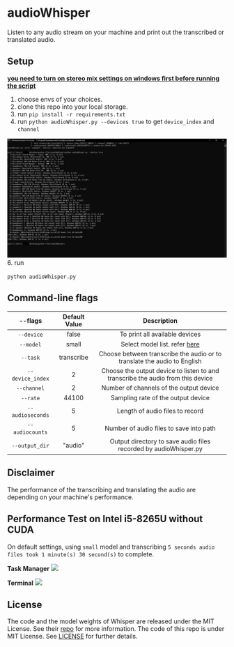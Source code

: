 # audioWhisper
Listen to any audio stream on your machine and print out the transcribed or translated audio. 

## Setup

[**you need to turn on stereo mix settings on windows first before running the script**](https://www.howtogeek.com/howto/39532/how-to-enable-stereo-mix-in-windows-7-to-record-audio/)

1. choose envs of your choices.
2. clone this repo into your local storage.
3. run ```pip install -r requirements.txt```
4. run ```python audioWhisper.py --devices true``` to get `device_index` and `channel`
<img src="https://raw.githubusercontent.com/Awexander/audioWhisper/main/screenshots/--deviceslist.png">
6. run 

```python audioWhisper.py```

## Command-line flags
|      --flags          |  Default Value  |      Description                                                                                       |
|:---------------------:|:---------------:|:------------------------------------------------------------------------------------------------------:|
|`--device`             | false           | To print all available devices                                                                         |
|`--model`              | small           | Select model list. refer [here](https://github.com/openai/whisper#available-models-and-languages)      |
|`--task`               | transcribe      | Choose between transcribe the audio or to translate the audio to English                               |
|`--device_index`       | 2               | Choose the output device to listen to and transcribe the audio from this device                        |
|`--channel`            | 2               | Number of channels of the output device                                                                |
|`--rate`               | 44100           | Sampling rate of the output device                                                                     |
|`--audioseconds`       | 5               | Length of audio files to record                                                                        |
|`--audiocounts`        | 5               | Number of audio files to save into path                                                                |
|`--output_dir`         | "audio"         | Output directory to save audio files recorded by audioWhisper.py                                       |

## Disclaimer
The performance of the transcribing and translating the audio are depending on your machine's performance. 

## Performance Test on Intel i5-8265U without CUDA
On default settings, using `small` model and transcribing `5 seconds audio files took 1 minute(s) 30 second(s)` to complete.

**Task Manager**
<img src="https://raw.githubusercontent.com/Awexander/audioWhisper/main/screenshots/taskmanager%20(i5-8265u%20without%20cuda).png">

**Terminal**
<img src="https://raw.githubusercontent.com/Awexander/audioWhisper/main/screenshots/running%20time%20(i5-8265u%20without%20cuda).png">

## License
The code and the model weights of Whisper are released under the MIT License. See their [repo](https://github.com/openai/whisper#license) for more information.
The code of this repo is under MIT License. See [LICENSE](LICENSE) for further details.


